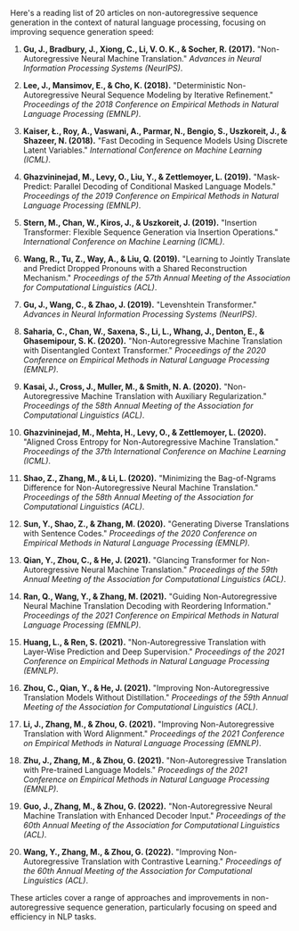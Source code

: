 Here's a reading list of 20 articles on non-autoregressive sequence generation in the context of natural language processing, focusing on improving sequence generation speed:

1. **Gu, J., Bradbury, J., Xiong, C., Li, V. O. K., & Socher, R. (2017).** "Non-Autoregressive Neural Machine Translation." *Advances in Neural Information Processing Systems (NeurIPS)*.

2. **Lee, J., Mansimov, E., & Cho, K. (2018).** "Deterministic Non-Autoregressive Neural Sequence Modeling by Iterative Refinement." *Proceedings of the 2018 Conference on Empirical Methods in Natural Language Processing (EMNLP)*.

3. **Kaiser, Ł., Roy, A., Vaswani, A., Parmar, N., Bengio, S., Uszkoreit, J., & Shazeer, N. (2018).** "Fast Decoding in Sequence Models Using Discrete Latent Variables." *International Conference on Machine Learning (ICML)*.

4. **Ghazvininejad, M., Levy, O., Liu, Y., & Zettlemoyer, L. (2019).** "Mask-Predict: Parallel Decoding of Conditional Masked Language Models." *Proceedings of the 2019 Conference on Empirical Methods in Natural Language Processing (EMNLP)*.

5. **Stern, M., Chan, W., Kiros, J., & Uszkoreit, J. (2019).** "Insertion Transformer: Flexible Sequence Generation via Insertion Operations." *International Conference on Machine Learning (ICML)*.

6. **Wang, R., Tu, Z., Way, A., & Liu, Q. (2019).** "Learning to Jointly Translate and Predict Dropped Pronouns with a Shared Reconstruction Mechanism." *Proceedings of the 57th Annual Meeting of the Association for Computational Linguistics (ACL)*.

7. **Gu, J., Wang, C., & Zhao, J. (2019).** "Levenshtein Transformer." *Advances in Neural Information Processing Systems (NeurIPS)*.

8. **Saharia, C., Chan, W., Saxena, S., Li, L., Whang, J., Denton, E., & Ghasemipour, S. K. (2020).** "Non-Autoregressive Machine Translation with Disentangled Context Transformer." *Proceedings of the 2020 Conference on Empirical Methods in Natural Language Processing (EMNLP)*.

9. **Kasai, J., Cross, J., Muller, M., & Smith, N. A. (2020).** "Non-Autoregressive Machine Translation with Auxiliary Regularization." *Proceedings of the 58th Annual Meeting of the Association for Computational Linguistics (ACL)*.

10. **Ghazvininejad, M., Mehta, H., Levy, O., & Zettlemoyer, L. (2020).** "Aligned Cross Entropy for Non-Autoregressive Machine Translation." *Proceedings of the 37th International Conference on Machine Learning (ICML)*.

11. **Shao, Z., Zhang, M., & Li, L. (2020).** "Minimizing the Bag-of-Ngrams Difference for Non-Autoregressive Neural Machine Translation." *Proceedings of the 58th Annual Meeting of the Association for Computational Linguistics (ACL)*.

12. **Sun, Y., Shao, Z., & Zhang, M. (2020).** "Generating Diverse Translations with Sentence Codes." *Proceedings of the 2020 Conference on Empirical Methods in Natural Language Processing (EMNLP)*.

13. **Qian, Y., Zhou, C., & He, J. (2021).** "Glancing Transformer for Non-Autoregressive Neural Machine Translation." *Proceedings of the 59th Annual Meeting of the Association for Computational Linguistics (ACL)*.

14. **Ran, Q., Wang, Y., & Zhang, M. (2021).** "Guiding Non-Autoregressive Neural Machine Translation Decoding with Reordering Information." *Proceedings of the 2021 Conference on Empirical Methods in Natural Language Processing (EMNLP)*.

15. **Huang, L., & Ren, S. (2021).** "Non-Autoregressive Translation with Layer-Wise Prediction and Deep Supervision." *Proceedings of the 2021 Conference on Empirical Methods in Natural Language Processing (EMNLP)*.

16. **Zhou, C., Qian, Y., & He, J. (2021).** "Improving Non-Autoregressive Translation Models Without Distillation." *Proceedings of the 59th Annual Meeting of the Association for Computational Linguistics (ACL)*.

17. **Li, J., Zhang, M., & Zhou, G. (2021).** "Improving Non-Autoregressive Translation with Word Alignment." *Proceedings of the 2021 Conference on Empirical Methods in Natural Language Processing (EMNLP)*.

18. **Zhu, J., Zhang, M., & Zhou, G. (2021).** "Non-Autoregressive Translation with Pre-trained Language Models." *Proceedings of the 2021 Conference on Empirical Methods in Natural Language Processing (EMNLP)*.

19. **Guo, J., Zhang, M., & Zhou, G. (2022).** "Non-Autoregressive Neural Machine Translation with Enhanced Decoder Input." *Proceedings of the 60th Annual Meeting of the Association for Computational Linguistics (ACL)*.

20. **Wang, Y., Zhang, M., & Zhou, G. (2022).** "Improving Non-Autoregressive Translation with Contrastive Learning." *Proceedings of the 60th Annual Meeting of the Association for Computational Linguistics (ACL)*.

These articles cover a range of approaches and improvements in non-autoregressive sequence generation, particularly focusing on speed and efficiency in NLP tasks.